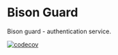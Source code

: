 # Bison Guard
Bison guard - authentication service.

[![codecov](https://codecov.io/gh/thomasbui93/bison/branch/main/graph/badge.svg)](https://codecov.io/gh/thomasbui93/bison)
